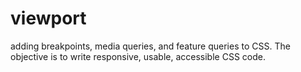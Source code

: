 # viewport
 adding breakpoints, media queries, and feature queries to CSS. The objective is to write responsive, usable, accessible CSS code.
